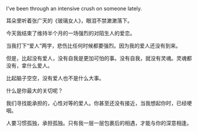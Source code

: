 I've been through an intensive crush on someone lately.

耳朵里听着张广天的《玻璃女人》，眼泪不禁漱漱落下。

今天我结束了维持半个月的一场强烈的对陌生人的爱恋。

当我打下“爱人”两字，悲伤比任何时候都要强烈。因为我的爱人还没有到来。

但是，比起没有爱人，没有自我是更加可怕的事。没有自我，就没有灵魂。灵魂都没有，拿什么爱人。

比起脑子空空，没有爱人也不是什么大事。

什么是你最大的关切呢？

我们寻找能承担的，心性对等的爱人。你甚至还没有接近，当我想起你时，已经哽咽。

人要习惯孤独，承担孤独。只有我一层一层包裹后的相遇，才能与你的深意相逢。

